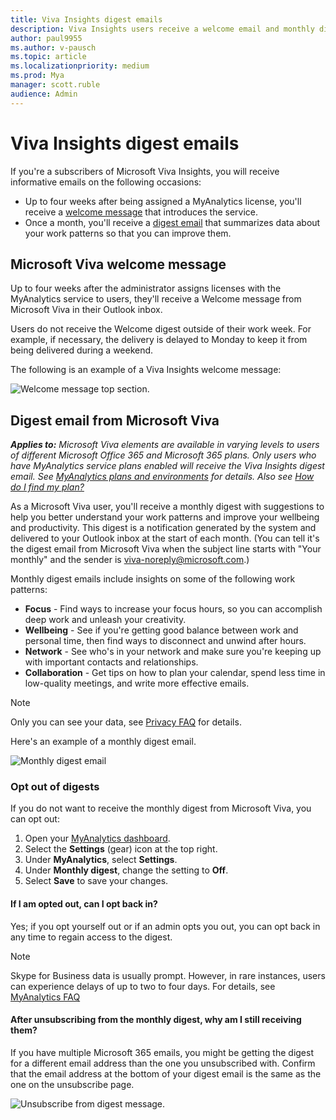 ```yaml
---
title: Viva Insights digest emails
description: Viva Insights users receive a welcome email and monthly digest emails with key insights and suggestions
author: paul9955
ms.author: v-pausch
ms.topic: article
ms.localizationpriority: medium 
ms.prod: Mya
manager: scott.ruble
audience: Admin
---
```


# Viva Insights digest emails

If you're a subscribers of Microsoft Viva Insights, you will receive informative emails on the following occasions:

* Up to four weeks after being assigned a MyAnalytics license, you'll receive a [welcome message](#microsoft-viva-welcome-message) that introduces the service.
* Once a month, you'll receive a [digest email](#digest-email-from-microsoft-viva) that summarizes data about your work patterns so that you can improve them.

## Microsoft Viva welcome message

Up to four weeks after the administrator assigns licenses with the MyAnalytics service to users, they'll receive a Welcome message from Microsoft Viva in their Outlook inbox.

Users do not receive the Welcome digest outside of their work week. For example, if necessary, the delivery is delayed to Monday to keep it from being delivered during a weekend.

The following is an example of a Viva Insights welcome message:

![Welcome message top section.](../../Images/mya/use/welcome-email-2pages.png)

## Digest email from Microsoft Viva

_**Applies to:** Microsoft Viva elements are available in varying levels to users of different Microsoft Office 365 and Microsoft 365 plans. Only users who have MyAnalytics service plans enabled will receive the Viva Insights digest email. See [MyAnalytics plans and environments](../overview/plans-environments.md) for details. Also see [How do I find my plan?](../overview/mya-faq.md#q4-how-can-i-find-out-what-my-plan-is)_

As a Microsoft Viva user, you'll receive a monthly digest with suggestions to help you better understand your work patterns and improve your wellbeing and productivity. This digest is a notification generated by the system and delivered to your Outlook inbox at the start of each month. (You can tell it's the digest email from Microsoft Viva when the subject line starts with "Your monthly" and the sender is viva-noreply@microsoft.com.)

Monthly digest emails include insights on some of the following work patterns:

* **Focus** - Find ways to increase your focus hours, so you can accomplish deep work and unleash your creativity.
* **Wellbeing** - See if you're getting good balance between work and personal time, then find ways to disconnect and unwind after hours.
* **Network** - See who's in your network and make sure you're keeping up with important contacts and relationships.
* **Collaboration** - Get tips on how to plan your calendar, spend less time in low-quality meetings, and write more effective emails.

> [!Note]
> Only you can see your data, see [Privacy FAQ](../overview/mya-faq.md#privacy) for details.

Here's an example of a monthly digest email.

![Monthly digest email](../../Images/mya/use/monthly-digest-email-3pages.png)

<!-- 

![Focus digest.](../../Images/mya/use/digest-focus.png)

Here's an example of an insight included in a digest.

![Focus insight.](../../Images/mya/use/focus-digest-insight.png)

Here's an example of a digest insight about quiet hours.

![Quiet hours digest.](../../Images/mya/use/digest-quiet.png)

Here's an example of a digest insight about work relationships.

![Network digest.](../../Images/mya/use/digest-network.png)

-->

### Opt out of digests

If you do not want to receive the monthly digest from Microsoft Viva, you can opt out:

1. Open your [MyAnalytics dashboard](https://myanalytics.microsoft.com).
2. Select the **Settings** (gear) icon at the top right.
3. Under **MyAnalytics**, select **Settings**.
4. Under **Monthly digest**, change the setting to **Off**.
5. Select **Save** to save your changes.

#### If I am opted out, can I opt back in?

Yes; if you opt yourself out or if an admin opts you out, you can opt back in any time to regain access to the digest.

>[!Note]
> Skype for Business data is usually prompt. However, in rare instances, users can experience delays of up to two to four days. For details, see [MyAnalytics FAQ](../Overview/MyA-faq.md)

#### After unsubscribing from the monthly digest, why am I still receiving them?

If you have multiple Microsoft 365 emails, you might be getting the digest for a different email address than the one you unsubscribed with. Confirm that the email address at the bottom of your digest email is the same as the one on the unsubscribe page.

![Unsubscribe from digest message.](../../Images/mya/use/digest-unsubscribe.png)

